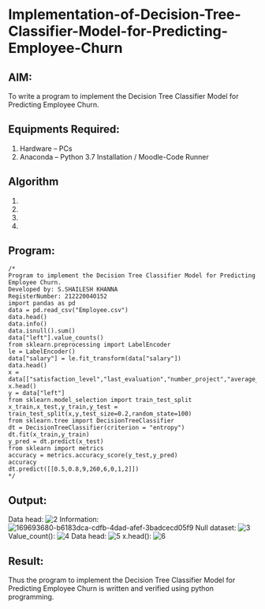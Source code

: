 # Implementation-of-Decision-Tree-Classifier-Model-for-Predicting-Employee-Churn

## AIM:
To write a program to implement the Decision Tree Classifier Model for Predicting Employee Churn.

## Equipments Required:
1. Hardware – PCs
2. Anaconda – Python 3.7 Installation / Moodle-Code Runner

## Algorithm
1. 
2. 
3. 
4. 

## Program:
```
/*
Program to implement the Decision Tree Classifier Model for Predicting Employee Churn.
Developed by: S.SHAILESH KHANNA
RegisterNumber: 212220040152
import pandas as pd
data = pd.read_csv("Employee.csv")
data.head()
data.info()
data.isnull().sum()
data["left"].value_counts()
from sklearn.preprocessing import LabelEncoder
le = LabelEncoder()
data["salary"] = le.fit_transform(data["salary"])
data.head()
x = data[["satisfaction_level","last_evaluation","number_project","average_montly_hours","time_spend_company","Work_accident","promotion_last_5years","salary"]]
x.head()
y = data["left"]
from sklearn.model_selection import train_test_split
x_train,x_test,y_train,y_test = train_test_split(x,y,test_size=0.2,random_state=100)
from sklearn.tree import DecisionTreeClassifier
dt = DecisionTreeClassifier(criterion = "entropy")
dt.fit(x_train,y_train)
y_pred = dt.predict(x_test)
from sklearn import metrics
accuracy = metrics.accuracy_score(y_test,y_pred)
accuracy
dt.predict([[0.5,0.8,9,260,6,0,1,2]])
*/
```

## Output:
Data head:
![2](https://user-images.githubusercontent.com/103241457/173098125-35498973-3215-4c91-9ed3-6b70af54bb20.png)
Information:
![169693680-b6183dca-cdfb-4dad-afef-3badcecd05f9](https://user-images.githubusercontent.com/103241457/173098043-01d0c281-f591-4420-be7d-6901765926ce.png)
Null dataset:
![3](https://user-images.githubusercontent.com/103241457/173098265-a9968add-95d7-4a34-ba70-821ba591e1fa.png)
Value_count():
![4](https://user-images.githubusercontent.com/103241457/173098330-c7df5a2e-484d-4b51-9739-cc4d6e5b7072.png)
Data head:
![5](https://user-images.githubusercontent.com/103241457/173098414-e56acfa1-b943-4207-8159-2b61bb4db112.png)
x.head():
![6](https://user-images.githubusercontent.com/103241457/173098499-cff1d87b-489f-4cb4-9b3f-232cfdc09e80.png)




## Result:
Thus the program to implement the  Decision Tree Classifier Model for Predicting Employee Churn is written and verified using python programming.
